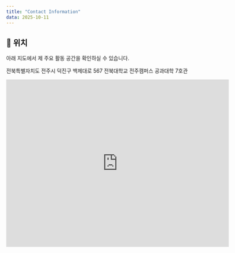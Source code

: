 ```yaml
---
title: "Contact Information"
data: 2025-10-11
---
```

<div data-pagefind-body>

##  📍 위치

아래 지도에서 제 주요 활동 공간을 확인하실 수 있습니다.

전북특별자치도 전주시 덕진구 백제대로 567 전북대학교 전주캠퍼스 공과대학 7호관

<iframe src="https://www.google.com/maps/embed?pb=!1m18!1m12!1m3!1d3234.1081767459445!2d127.13231429873744!3d35.84635090575358!2m3!1f0!2f0!3f0!3m2!1i1024!2i768!4f13.1!3m3!1m2!1s0x35702330dc920b9d%3A0x1d0d425396006646!2z7KCE67aB64yA7ZWZ6rWQIOqzteqzvOuMgO2VmSA37Zi46rSA!5e0!3m2!1sko!2skr!4v1760179470173!5m2!1sko!2skr" width="600" height="450" style="border:0;" allowfullscreen="" loading="lazy" referrerpolicy="no-referrer-when-downgrade"></iframe>

</div>